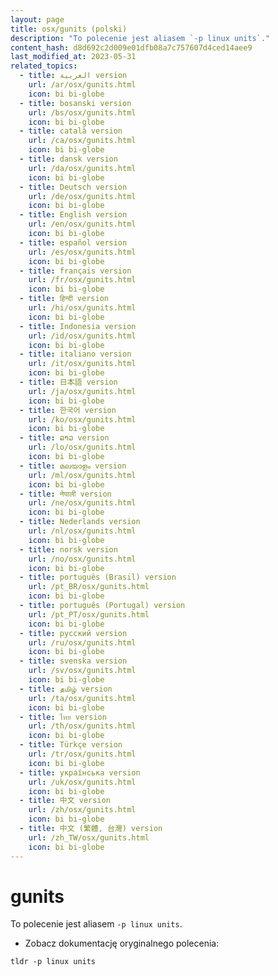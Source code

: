 ```yaml
---
layout: page
title: osx/gunits (polski)
description: "To polecenie jest aliasem `-p linux units`."
content_hash: d8d692c2d009e01dfb08a7c757607d4ced14aee9
last_modified_at: 2023-05-31
related_topics:
  - title: العربية version
    url: /ar/osx/gunits.html
    icon: bi bi-globe
  - title: bosanski version
    url: /bs/osx/gunits.html
    icon: bi bi-globe
  - title: català version
    url: /ca/osx/gunits.html
    icon: bi bi-globe
  - title: dansk version
    url: /da/osx/gunits.html
    icon: bi bi-globe
  - title: Deutsch version
    url: /de/osx/gunits.html
    icon: bi bi-globe
  - title: English version
    url: /en/osx/gunits.html
    icon: bi bi-globe
  - title: español version
    url: /es/osx/gunits.html
    icon: bi bi-globe
  - title: français version
    url: /fr/osx/gunits.html
    icon: bi bi-globe
  - title: हिन्दी version
    url: /hi/osx/gunits.html
    icon: bi bi-globe
  - title: Indonesia version
    url: /id/osx/gunits.html
    icon: bi bi-globe
  - title: italiano version
    url: /it/osx/gunits.html
    icon: bi bi-globe
  - title: 日本語 version
    url: /ja/osx/gunits.html
    icon: bi bi-globe
  - title: 한국어 version
    url: /ko/osx/gunits.html
    icon: bi bi-globe
  - title: ລາວ version
    url: /lo/osx/gunits.html
    icon: bi bi-globe
  - title: മലയാളം version
    url: /ml/osx/gunits.html
    icon: bi bi-globe
  - title: नेपाली version
    url: /ne/osx/gunits.html
    icon: bi bi-globe
  - title: Nederlands version
    url: /nl/osx/gunits.html
    icon: bi bi-globe
  - title: norsk version
    url: /no/osx/gunits.html
    icon: bi bi-globe
  - title: português (Brasil) version
    url: /pt_BR/osx/gunits.html
    icon: bi bi-globe
  - title: português (Portugal) version
    url: /pt_PT/osx/gunits.html
    icon: bi bi-globe
  - title: русский version
    url: /ru/osx/gunits.html
    icon: bi bi-globe
  - title: svenska version
    url: /sv/osx/gunits.html
    icon: bi bi-globe
  - title: தமிழ் version
    url: /ta/osx/gunits.html
    icon: bi bi-globe
  - title: ไทย version
    url: /th/osx/gunits.html
    icon: bi bi-globe
  - title: Türkçe version
    url: /tr/osx/gunits.html
    icon: bi bi-globe
  - title: українська version
    url: /uk/osx/gunits.html
    icon: bi bi-globe
  - title: 中文 version
    url: /zh/osx/gunits.html
    icon: bi bi-globe
  - title: 中文 (繁體, 台灣) version
    url: /zh_TW/osx/gunits.html
    icon: bi bi-globe
---
```

# gunits

To polecenie jest aliasem `-p linux units`.

- Zobacz dokumentację oryginalnego polecenia:

`tldr -p linux units`
